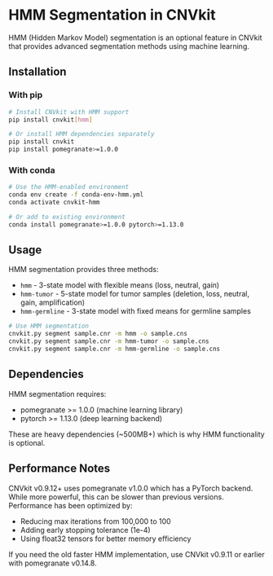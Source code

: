 # HMM Segmentation in CNVkit

HMM (Hidden Markov Model) segmentation is an optional feature in CNVkit that provides advanced segmentation methods using machine learning.

## Installation

### With pip
```bash
# Install CNVkit with HMM support
pip install cnvkit[hmm]

# Or install HMM dependencies separately
pip install cnvkit
pip install pomegranate>=1.0.0
```

### With conda
```bash
# Use the HMM-enabled environment
conda env create -f conda-env-hmm.yml
conda activate cnvkit-hmm

# Or add to existing environment
conda install pomegranate>=1.0.0 pytorch>=1.13.0
```

## Usage

HMM segmentation provides three methods:
- `hmm` - 3-state model with flexible means (loss, neutral, gain)
- `hmm-tumor` - 5-state model for tumor samples (deletion, loss, neutral, gain, amplification)  
- `hmm-germline` - 3-state model with fixed means for germline samples

```bash
# Use HMM segmentation
cnvkit.py segment sample.cnr -m hmm -o sample.cns
cnvkit.py segment sample.cnr -m hmm-tumor -o sample.cns
cnvkit.py segment sample.cnr -m hmm-germline -o sample.cns
```

## Dependencies

HMM segmentation requires:
- pomegranate >= 1.0.0 (machine learning library)
- pytorch >= 1.13.0 (deep learning backend)

These are heavy dependencies (~500MB+) which is why HMM functionality is optional.

## Performance Notes

CNVkit v0.9.12+ uses pomegranate v1.0.0 which has a PyTorch backend. While more powerful, this can be slower than previous versions. Performance has been optimized by:
- Reducing max iterations from 100,000 to 100
- Adding early stopping tolerance (1e-4)
- Using float32 tensors for better memory efficiency

If you need the old faster HMM implementation, use CNVkit v0.9.11 or earlier with pomegranate v0.14.8.